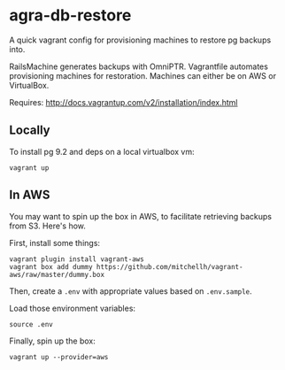 agra-db-restore
===============

A quick vagrant config for provisioning machines to restore pg backups into. 

RailsMachine generates backups with OmniPTR. Vagrantfile automates provisioning machines for restoration. Machines can either be on AWS or VirtualBox. 

Requires: http://docs.vagrantup.com/v2/installation/index.html

Locally
-------
To install pg 9.2 and deps on a local virtualbox vm:

    vagrant up

In AWS
------
You may want to spin up the box in AWS, to facilitate retrieving backups from S3.  Here's how.

First, install some things:

    vagrant plugin install vagrant-aws
    vagrant box add dummy https://github.com/mitchellh/vagrant-aws/raw/master/dummy.box
    
Then, create a <code>.env</code> with appropriate values based on <code>.env.sample</code>.

Load those environment variables:

    source .env

Finally, spin up the box:

    vagrant up --provider=aws
